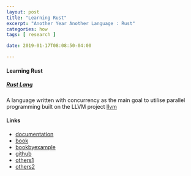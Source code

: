 ```yaml
---
layout: post
title: "Learning Rust"
excerpt: "Another Year Another Language : Rust"
categories: how
tags: [ research ]

date: 2019-01-17T08:08:50-04:00

---
```


#### Learning Rust
##### [Rust Lang](https;//rust-lang.org/)

A language written with concurrency as the main goal to utilise parallel programming
built on the LLVM project [llvm](https://llvm.org/)


#### Links
* [documentation](https://doc.rust-lang.org/)
* [book](https://doc.rust-lang.org/book/index.html)
* [bookbyexample](https://doc.rust-lang.org/rust-by-example/index.html)
* [github](https://github.com/rust-lang)
* [others1](https://medium.com/learning-rust/rust-basics-e73304ab35c7)
* [others2](https://stevedonovan.github.io/rust-gentle-intro/1-basics.html)

